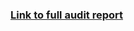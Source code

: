 
### [Link to full audit report](https://github.com/StreamDefi/streamdefi-contracts/blob/main/audit-report.md)
